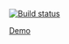 [![Build status](https://ci.appveyor.com/api/projects/status/your_build_id?svg=true)](https://ci.appveyor.com/project/Elizabess/trello-clone)

[Demo](https://Elizabess.github.io/trello-clone)
